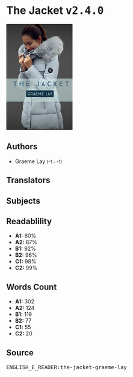 # The Jacket <kbd>v2.4.0</kbd>

![](./cover.medium.jpg "")

## Authors


 - Graeme Lay <small>(-1 - -1)</small>

## Translators



## Subjects



## Readablility


 - **A1:** 80%
 - **A2:** 87%
 - **B1:** 92%
 - **B2:** 96%
 - **C1:** 98%
 - **C2:** 99%

## Words Count


 - **A1:** 302
 - **A2:** 124
 - **B1:** 119
 - **B2:** 77
 - **C1:** 55
 - **C2:** 20

## Source


<kbd>ENGLISH_E_READER:the-jacket-graeme-lay</kbd>
